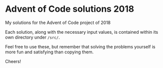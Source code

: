 # Advent of Code solutions 2018

My solutions for the Advent of Code project of 2018

Each solution, along with the necessary input values, is contained within its own directory under `/src/`.

Feel free to use these, but remember that solving the problems yourself is more fun and satisfying than copying them.

Cheers!
